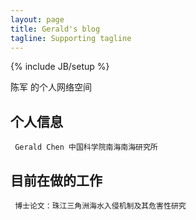 ```yaml
---
layout: page
title: Gerald's blog
tagline: Supporting tagline
---
```

{% include JB/setup %}

陈军 的个人网络空间

## 个人信息

     Gerald Chen 中国科学院南海南海研究所



## 目前在做的工作

     博士论文：珠江三角洲海水入侵机制及其危害性研究




